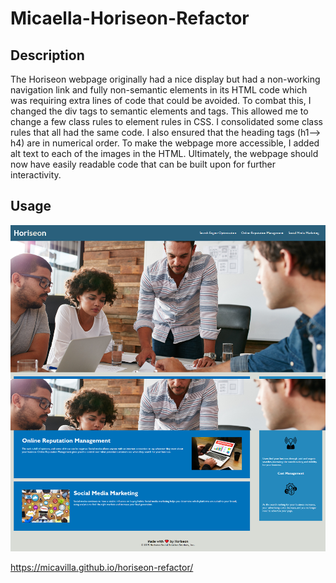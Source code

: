 # Micaella-Horiseon-Refactor

## Description
The Horiseon webpage originally had a nice display but had a non-working navigation link and fully non-semantic elements in its HTML code which was requiring extra lines of code that could be avoided. To combat this, I changed the div tags to semantic elements and tags. This allowed me to change a few class rules to element rules in CSS. I consolidated some class rules that all had the same code. I also ensured that the heading tags (h1--> h4) are in numerical order. To make the webpage more accessible, I added alt text to each of the images in the HTML. Ultimately, the webpage should now have easily readable code that can be built upon for further interactivity.

## Usage
![webpage screenshot](assets/images/screencapture-micavilla-github-io-horiseon-refactor-2023-06-22-18_40_07.png)

https://micavilla.github.io/horiseon-refactor/
